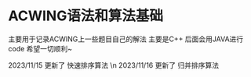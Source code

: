 # ACWING语法和算法基础
主要用于记录ACWING上一些题目自己的解法 主要是C++ 后面会用JAVA进行code 希望一切顺利~

2023/11/15 更新了 快速排序算法 \n
2023/11/16 更新了 归并排序算法
